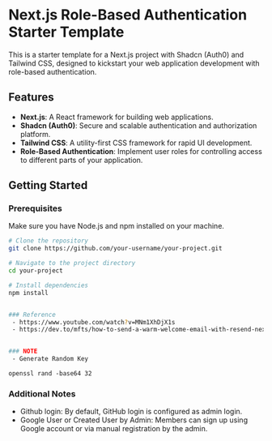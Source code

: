 # Next.js Role-Based Authentication Starter Template

This is a starter template for a Next.js project with Shadcn (Auth0) and Tailwind CSS, designed to kickstart your web application development with role-based authentication.

## Features

- **Next.js**: A React framework for building web applications.
- **Shadcn (Auth0)**: Secure and scalable authentication and authorization platform.
- **Tailwind CSS**: A utility-first CSS framework for rapid UI development.
- **Role-Based Authentication**: Implement user roles for controlling access to different parts of your application.

## Getting Started

### Prerequisites

Make sure you have Node.js and npm installed on your machine.

```bash
# Clone the repository
git clone https://github.com/your-username/your-project.git

# Navigate to the project directory
cd your-project

# Install dependencies
npm install


### Reference
 - https://www.youtube.com/watch?v=MNm1XhDjX1s
 - https://dev.to/mfts/how-to-send-a-warm-welcome-email-with-resend-next-auth-and-react-email-576f


### NOTE
 - Generate Random Key
```

```
openssl rand -base64 32

```

### Additional Notes
- Github login: By default, GitHub login is configured as admin login.
- Google User or Created User by Admin: Members can sign up using Google account or via manual registration by the admin.